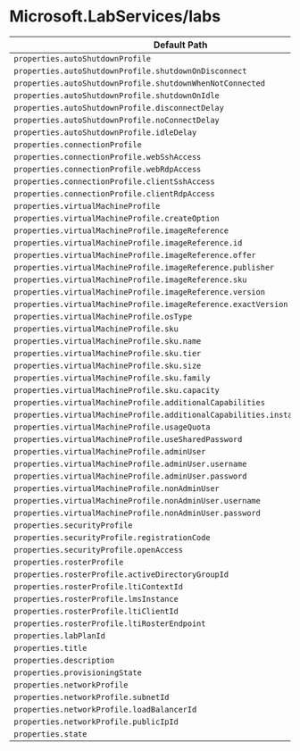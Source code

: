 # Microsoft.LabServices/labs

| Default Path | Alias |
|---|---|
| `properties.autoShutdownProfile` | `Microsoft.LabServices/labs/autoShutdownProfile` |
| `properties.autoShutdownProfile.shutdownOnDisconnect` | `Microsoft.LabServices/labs/autoShutdownProfile.shutdownOnDisconnect` |
| `properties.autoShutdownProfile.shutdownWhenNotConnected` | `Microsoft.LabServices/labs/autoShutdownProfile.shutdownWhenNotConnected` |
| `properties.autoShutdownProfile.shutdownOnIdle` | `Microsoft.LabServices/labs/autoShutdownProfile.shutdownOnIdle` |
| `properties.autoShutdownProfile.disconnectDelay` | `Microsoft.LabServices/labs/autoShutdownProfile.disconnectDelay` |
| `properties.autoShutdownProfile.noConnectDelay` | `Microsoft.LabServices/labs/autoShutdownProfile.noConnectDelay` |
| `properties.autoShutdownProfile.idleDelay` | `Microsoft.LabServices/labs/autoShutdownProfile.idleDelay` |
| `properties.connectionProfile` | `Microsoft.LabServices/labs/connectionProfile` |
| `properties.connectionProfile.webSshAccess` | `Microsoft.LabServices/labs/connectionProfile.webSshAccess` |
| `properties.connectionProfile.webRdpAccess` | `Microsoft.LabServices/labs/connectionProfile.webRdpAccess` |
| `properties.connectionProfile.clientSshAccess` | `Microsoft.LabServices/labs/connectionProfile.clientSshAccess` |
| `properties.connectionProfile.clientRdpAccess` | `Microsoft.LabServices/labs/connectionProfile.clientRdpAccess` |
| `properties.virtualMachineProfile` | `Microsoft.LabServices/labs/virtualMachineProfile` |
| `properties.virtualMachineProfile.createOption` | `Microsoft.LabServices/labs/virtualMachineProfile.createOption` |
| `properties.virtualMachineProfile.imageReference` | `Microsoft.LabServices/labs/virtualMachineProfile.imageReference` |
| `properties.virtualMachineProfile.imageReference.id` | `Microsoft.LabServices/labs/virtualMachineProfile.imageReference.id` |
| `properties.virtualMachineProfile.imageReference.offer` | `Microsoft.LabServices/labs/virtualMachineProfile.imageReference.offer` |
| `properties.virtualMachineProfile.imageReference.publisher` | `Microsoft.LabServices/labs/virtualMachineProfile.imageReference.publisher` |
| `properties.virtualMachineProfile.imageReference.sku` | `Microsoft.LabServices/labs/virtualMachineProfile.imageReference.sku` |
| `properties.virtualMachineProfile.imageReference.version` | `Microsoft.LabServices/labs/virtualMachineProfile.imageReference.version` |
| `properties.virtualMachineProfile.imageReference.exactVersion` | `Microsoft.LabServices/labs/virtualMachineProfile.imageReference.exactVersion` |
| `properties.virtualMachineProfile.osType` | `Microsoft.LabServices/labs/virtualMachineProfile.osType` |
| `properties.virtualMachineProfile.sku` | `Microsoft.LabServices/labs/virtualMachineProfile.sku` |
| `properties.virtualMachineProfile.sku.name` | `Microsoft.LabServices/labs/virtualMachineProfile.sku.name` |
| `properties.virtualMachineProfile.sku.tier` | `Microsoft.LabServices/labs/virtualMachineProfile.sku.tier` |
| `properties.virtualMachineProfile.sku.size` | `Microsoft.LabServices/labs/virtualMachineProfile.sku.size` |
| `properties.virtualMachineProfile.sku.family` | `Microsoft.LabServices/labs/virtualMachineProfile.sku.family` |
| `properties.virtualMachineProfile.sku.capacity` | `Microsoft.LabServices/labs/virtualMachineProfile.sku.capacity` |
| `properties.virtualMachineProfile.additionalCapabilities` | `Microsoft.LabServices/labs/virtualMachineProfile.additionalCapabilities` |
| `properties.virtualMachineProfile.additionalCapabilities.installGpuDrivers` | `Microsoft.LabServices/labs/virtualMachineProfile.additionalCapabilities.installGpuDrivers` |
| `properties.virtualMachineProfile.usageQuota` | `Microsoft.LabServices/labs/virtualMachineProfile.usageQuota` |
| `properties.virtualMachineProfile.useSharedPassword` | `Microsoft.LabServices/labs/virtualMachineProfile.useSharedPassword` |
| `properties.virtualMachineProfile.adminUser` | `Microsoft.LabServices/labs/virtualMachineProfile.adminUser` |
| `properties.virtualMachineProfile.adminUser.username` | `Microsoft.LabServices/labs/virtualMachineProfile.adminUser.username` |
| `properties.virtualMachineProfile.adminUser.password` | `Microsoft.LabServices/labs/virtualMachineProfile.adminUser.password` |
| `properties.virtualMachineProfile.nonAdminUser` | `Microsoft.LabServices/labs/virtualMachineProfile.nonAdminUser` |
| `properties.virtualMachineProfile.nonAdminUser.username` | `Microsoft.LabServices/labs/virtualMachineProfile.nonAdminUser.username` |
| `properties.virtualMachineProfile.nonAdminUser.password` | `Microsoft.LabServices/labs/virtualMachineProfile.nonAdminUser.password` |
| `properties.securityProfile` | `Microsoft.LabServices/labs/securityProfile` |
| `properties.securityProfile.registrationCode` | `Microsoft.LabServices/labs/securityProfile.registrationCode` |
| `properties.securityProfile.openAccess` | `Microsoft.LabServices/labs/securityProfile.openAccess` |
| `properties.rosterProfile` | `Microsoft.LabServices/labs/rosterProfile` |
| `properties.rosterProfile.activeDirectoryGroupId` | `Microsoft.LabServices/labs/rosterProfile.activeDirectoryGroupId` |
| `properties.rosterProfile.ltiContextId` | `Microsoft.LabServices/labs/rosterProfile.ltiContextId` |
| `properties.rosterProfile.lmsInstance` | `Microsoft.LabServices/labs/rosterProfile.lmsInstance` |
| `properties.rosterProfile.ltiClientId` | `Microsoft.LabServices/labs/rosterProfile.ltiClientId` |
| `properties.rosterProfile.ltiRosterEndpoint` | `Microsoft.LabServices/labs/rosterProfile.ltiRosterEndpoint` |
| `properties.labPlanId` | `Microsoft.LabServices/labs/labPlanId` |
| `properties.title` | `Microsoft.LabServices/labs/title` |
| `properties.description` | `Microsoft.LabServices/labs/description` |
| `properties.provisioningState` | `Microsoft.LabServices/labs/provisioningState` |
| `properties.networkProfile` | `Microsoft.LabServices/labs/networkProfile` |
| `properties.networkProfile.subnetId` | `Microsoft.LabServices/labs/networkProfile.subnetId` |
| `properties.networkProfile.loadBalancerId` | `Microsoft.LabServices/labs/networkProfile.loadBalancerId` |
| `properties.networkProfile.publicIpId` | `Microsoft.LabServices/labs/networkProfile.publicIpId` |
| `properties.state` | `Microsoft.LabServices/labs/state` |

